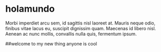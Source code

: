 # holamundo
Morbi imperdiet arcu sem, id sagittis nisl laoreet at. Mauris neque odio, finibus vitae lacus eu, suscipit dignissim quam. Maecenas id libero nisl. Aenean ac nunc mollis, convallis nulla quis, fermentum ipsum. 

##welcome to my new thing
anyone is cool
